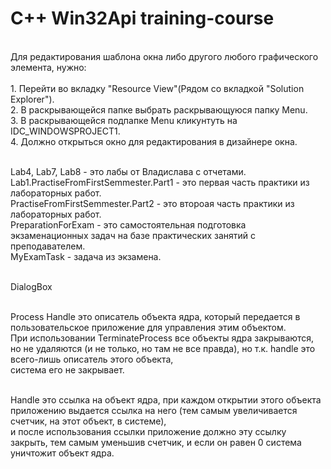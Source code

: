 # C++ Win32Api training-course

<br>Для редактирования шаблона окна либо другого любого графического элемента, нужно:
<br>
<br>	1. Перейти во вкладку "Resource View"(Рядом со вкладкой "Solution Explorer").
<br>	2. В раскрывающейся папке выбрать раскрывающуюся папку Menu.
<br>	3. В раскрывающейся подпапке Menu кликунтуть на IDC_WINDOWSPROJECT1.
<br>	4. Должно открыться окно для редактирования в дизайнере окна.

<br>Lab4, Lab7, Lab8 - это лабы от Владислава с отчетами.
<br>Lab1.PractiseFromFirstSemmester.Part1 - это первая часть практики из лабораторных работ.
<br>PractiseFromFirstSemmester.Part2 - это второая часть практики из лабораторных работ.
<br>PreparationForExam - это самостоятельная подготовка экзаменационных задач на базе практических занятий с преподавателем.
<br>MyExamTask - задача из экзамена.
	
<br>DialogBox

<br>Process Handle это описатель объекта ядра, который передается в пользовательское приложение для управления этим объектом.
<br>При использовании TerminateProcess все объекты ядра закрываются, но не удаляются (и не только, но там не все правда), но т.к. handle это всего-лишь описатель этого объекта, <br>система его не закрывает.

<br>Handle это ссылка на объект ядра, при каждом открытии этого объекта приложению выдается ссылка на него (тем самым увеличивается счетчик, на этот объект, в системе),
<br> и после использования ссылки приложение должно эту ссылку закрыть, тем самым уменьшив счетчик, и если он равен 0 система уничтожит объект ядра.
